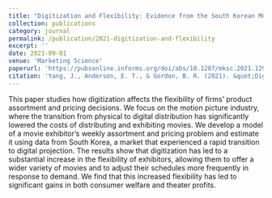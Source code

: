 ```yaml
---
title: "Digitization and Flexibility: Evidence from the South Korean Movie Market"
collection: publications
category: journal
permalink: /publication/2021-digitization-and-flexibility
excerpt: ''
date: 2021-09-01
venue: 'Marketing Science'
paperurl: 'https://pubsonline.informs.org/doi/abs/10.1287/mksc.2021.1294'
citation: 'Yang, J., Anderson, E. T., & Gordon, B. R. (2021). &quot;Digitization and Flexibility: Evidence from the South Korean Movie Market.&quot; <i>Marketing Science</i>. 40(5), 821-843.'
---
```


This paper studies how digitization affects the flexibility of firms’ product assortment and pricing decisions. We focus on the motion picture industry, where the transition from physical to digital distribution has significantly lowered the costs of distributing and exhibiting movies. We develop a model of a movie exhibitor’s weekly assortment and pricing problem and estimate it using data from South Korea, a market that experienced a rapid transition to digital projection. The results show that digitization has led to a substantial increase in the flexibility of exhibitors, allowing them to offer a wider variety of movies and to adjust their schedules more frequently in response to demand. We find that this increased flexibility has led to significant gains in both consumer welfare and theater profits.